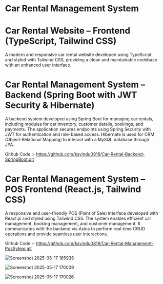 ﻿# Car Rental Management System

# Car Rental Website – Frontend (TypeScript, Tailwind CSS)
A modern and responsive car rental website developed using TypeScript and styled with Tailwind CSS, providing a clean and maintainable codebase with an enhanced user interface.

# Car Rental Management System – Backend (Spring Boot with JWT Security & Hibernate)
A backend system developed using Spring Boot for managing car rentals, including modules for car inventory, customer details, bookings, and payments. The application secures endpoints using Spring Security with JWT for authentication and role-based access. Hibernate is used for ORM (Object-Relational Mapping) to interact with a MySQL database through JPA.

Github Code :-  https://github.com/kavindu0818/Car-Rental-Backend-SpringBoot.git


# Car Rental Management System – POS Frontend (React.js, Tailwind CSS)
A responsive and user-friendly POS (Point of Sale) interface developed with React.js and styled using Tailwind CSS. The system enables efficient car management, booking management, and customer management. It communicates with the backend via Axios to perform real-time CRUD operations and provide seamless user interactions.

Github Code :- https://github.com/kavindu0818/Car-Rental-Management-PosSytem.git



![Screenshot 2025-05-17 165936](https://github.com/user-attachments/assets/e5e6de14-2e02-4786-91c5-89c55d0f8be3)


![Screenshot 2025-05-17 170009](https://github.com/user-attachments/assets/f8fd9376-1476-49a7-9431-5680adfdef57)


![Screenshot 2025-05-17 170026](https://github.com/user-attachments/assets/6071f8bb-572f-4875-a234-629be2a707ca)


